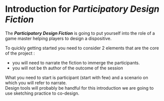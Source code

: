 # Introduction for ___Participatory Design Fiction___

The ___Participatory Design Fiction___ is going to put yourself into the role of a game master helping players to design a dispositive.  

To quickly getting started you need to consider 2 elements that are the core of the project : 
 - you will need to narrate the fiction to immerge the participants.   
 - you will not be th author of the outcome of the session

What you need to start is participant (start with few) and a scenario on which you will refer to narrate.  
Design tools will probably be handful for this introduction we are going to use sketching practice to co-design.
